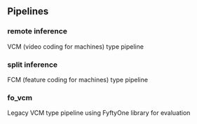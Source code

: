 ## Pipelines

### remote inference

VCM (video coding for machines) type pipeline 

### split inference

FCM (feature coding for machines) type pipeline 

### fo_vcm

Legacy VCM type pipeline using FyftyOne library for evaluation